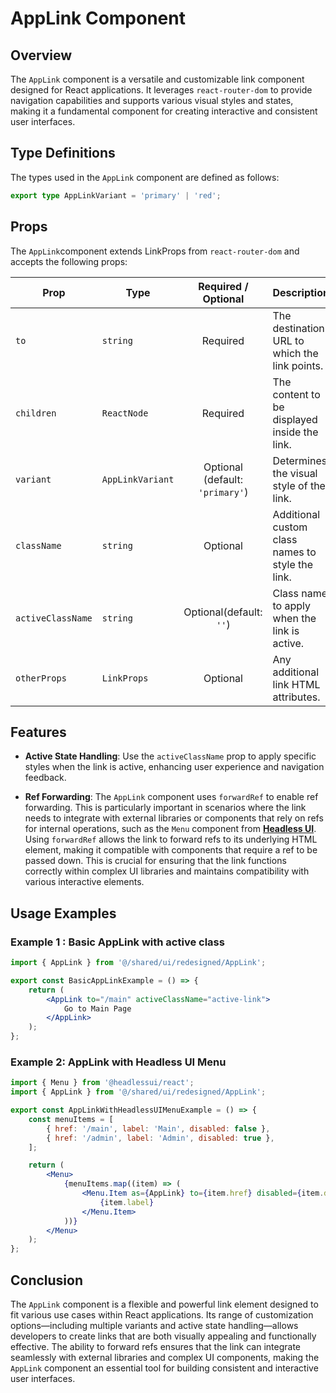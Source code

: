 # AppLink Component
## Overview
The `AppLink` component is a versatile and customizable link component designed for React applications. It leverages `react-router-dom` to provide navigation capabilities and supports various visual styles and states, making it a fundamental component for creating interactive and consistent user interfaces.

## Type Definitions
The types used in the `AppLink` component are defined as follows:
```typescript
export type AppLinkVariant = 'primary' | 'red';
```
## Props
The `AppLink`component extends LinkProps from `react-router-dom` and accepts the following props:


| Prop | Type            |       Required / Optional       | Description                                                         |
|------|-----------------|:-------------------------------:|---------------------------------------------------------------------|
| `to` | `string`        |            Required             | The destination URL to which the link points.                     |
| `children`   | `ReactNode`     |            Required             | The content to be displayed inside the link.              |
| `variant`    | `AppLinkVariant` | Optional (default: `'primary'`) | Determines the visual style of the link.                       |
| `className`  | `string`                                    |            Optional             | Additional custom class names to style the link.                    |
| `activeClassName`  | `string`                                    |     Optional(default: `''`)     | Class name to apply when the link is active.                    |
| `otherProps` | `LinkProps`   | Optional            | Any additional link HTML attributes.                             |

## Features
- **Active State Handling**: Use the `activeClassName` prop to apply specific styles when the link is active, enhancing user experience and navigation feedback.

- **Ref Forwarding**: The `AppLink` component uses `forwardRef` to enable ref forwarding. This is particularly important in scenarios where the link needs to integrate with external libraries or components that rely on refs for internal operations, such as the `Menu` component from **[Headless UI](https://headlessui.com/)**.
  Using `forwardRef` allows the link to forward refs to its underlying HTML element, making it compatible with components that require a ref to be passed down. This is crucial for ensuring that the link functions correctly within complex UI libraries and maintains compatibility with various interactive elements.


## Usage Examples
### Example 1 : Basic AppLink with active class
```jsx
import { AppLink } from '@/shared/ui/redesigned/AppLink';

export const BasicAppLinkExample = () => {
    return (
        <AppLink to="/main" activeClassName="active-link">
            Go to Main Page
        </AppLink>
    );
};
```

### Example 2: AppLink with Headless UI Menu
```jsx
import { Menu } from '@headlessui/react';
import { AppLink } from '@/shared/ui/redesigned/AppLink';

export const AppLinkWithHeadlessUIMenuExample = () => {
    const menuItems = [
        { href: '/main', label: 'Main', disabled: false },
        { href: '/admin', label: 'Admin', disabled: true },
    ];

    return (
        <Menu>
            {menuItems.map((item) => (
                <Menu.Item as={AppLink} to={item.href} disabled={item.disabled} key={item.href}>
                    {item.label}
                </Menu.Item>
            ))}
        </Menu>
    );
};
```

## Conclusion
The `AppLink` component is a flexible and powerful link element designed to fit various use cases within React applications. Its range of customization options—including multiple variants and active state handling—allows developers to create links that are both visually appealing and functionally effective. The ability to forward refs ensures that the link can integrate seamlessly with external libraries and complex UI components, making the `AppLink` component an essential tool for building consistent and interactive user interfaces.
